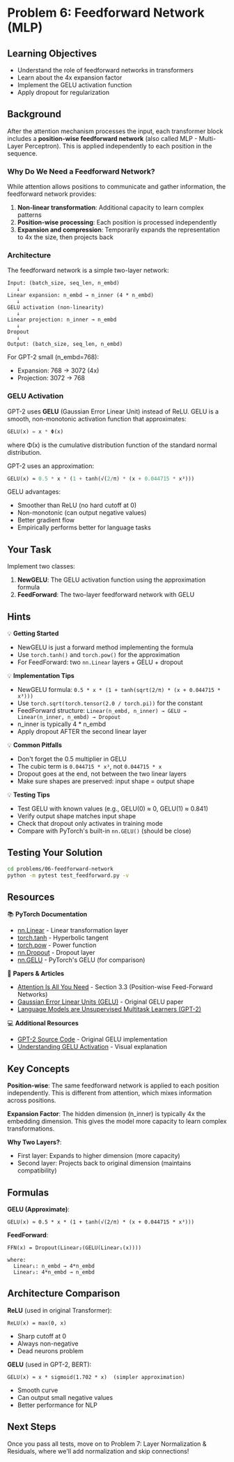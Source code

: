 # Problem 6: Feedforward Network (MLP)

## Learning Objectives
- Understand the role of feedforward networks in transformers
- Learn about the 4x expansion factor
- Implement the GELU activation function
- Apply dropout for regularization

## Background

After the attention mechanism processes the input, each transformer block includes a **position-wise feedforward network** (also called MLP - Multi-Layer Perceptron). This is applied independently to each position in the sequence.

### Why Do We Need a Feedforward Network?

While attention allows positions to communicate and gather information, the feedforward network provides:
1. **Non-linear transformation**: Additional capacity to learn complex patterns
2. **Position-wise processing**: Each position is processed independently
3. **Expansion and compression**: Temporarily expands the representation to 4x the size, then projects back

### Architecture

The feedforward network is a simple two-layer network:

```
Input: (batch_size, seq_len, n_embd)
   ↓
Linear expansion: n_embd → n_inner (4 * n_embd)
   ↓
GELU activation (non-linearity)
   ↓
Linear projection: n_inner → n_embd
   ↓
Dropout
   ↓
Output: (batch_size, seq_len, n_embd)
```

For GPT-2 small (n_embd=768):
- Expansion: 768 → 3072 (4x)
- Projection: 3072 → 768

### GELU Activation

GPT-2 uses **GELU** (Gaussian Error Linear Unit) instead of ReLU. GELU is a smooth, non-monotonic activation function that approximates:

```python
GELU(x) = x * Φ(x)
```

where Φ(x) is the cumulative distribution function of the standard normal distribution.

GPT-2 uses an approximation:
```python
GELU(x) ≈ 0.5 * x * (1 + tanh(√(2/π) * (x + 0.044715 * x³)))
```

GELU advantages:
- Smoother than ReLU (no hard cutoff at 0)
- Non-monotonic (can output negative values)
- Better gradient flow
- Empirically performs better for language tasks

## Your Task

Implement two classes:

1. **NewGELU**: The GELU activation function using the approximation formula
2. **FeedForward**: The two-layer feedforward network with GELU

## Hints

💡 **Getting Started**
- NewGELU is just a forward method implementing the formula
- Use `torch.tanh()` and `torch.pow()` for the approximation
- For FeedForward: two `nn.Linear` layers + GELU + dropout

💡 **Implementation Tips**
- NewGELU formula: `0.5 * x * (1 + tanh(sqrt(2/π) * (x + 0.044715 * x³)))`
- Use `torch.sqrt(torch.tensor(2.0 / torch.pi))` for the constant
- FeedForward structure: `Linear(n_embd, n_inner) → GELU → Linear(n_inner, n_embd) → Dropout`
- n_inner is typically 4 * n_embd
- Apply dropout AFTER the second linear layer

💡 **Common Pitfalls**
- Don't forget the 0.5 multiplier in GELU
- The cubic term is `0.044715 * x³`, not `0.044715 * x`
- Dropout goes at the end, not between the two linear layers
- Make sure shapes are preserved: input shape = output shape

💡 **Testing Tips**
- Test GELU with known values (e.g., GELU(0) ≈ 0, GELU(1) ≈ 0.841)
- Verify output shape matches input shape
- Check that dropout only activates in training mode
- Compare with PyTorch's built-in `nn.GELU()` (should be close)

## Testing Your Solution

```bash
cd problems/06-feedforward-network
python -m pytest test_feedforward.py -v
```

## Resources

📚 **PyTorch Documentation**
- [nn.Linear](https://pytorch.org/docs/stable/generated/torch.nn.Linear.html) - Linear transformation layer
- [torch.tanh](https://pytorch.org/docs/stable/generated/torch.tanh.html) - Hyperbolic tangent
- [torch.pow](https://pytorch.org/docs/stable/generated/torch.pow.html) - Power function
- [nn.Dropout](https://pytorch.org/docs/stable/generated/torch.nn.Dropout.html) - Dropout layer
- [nn.GELU](https://pytorch.org/docs/stable/generated/torch.nn.GELU.html) - PyTorch's GELU (for comparison)

📄 **Papers & Articles**
- [Attention Is All You Need](https://arxiv.org/abs/1706.03762) - Section 3.3 (Position-wise Feed-Forward Networks)
- [Gaussian Error Linear Units (GELU)](https://arxiv.org/abs/1606.08415) - Original GELU paper
- [Language Models are Unsupervised Multitask Learners (GPT-2)](https://d4mucfpksywv.cloudfront.net/better-language-models/language_models_are_unsupervised_multitask_learners.pdf)

💻 **Additional Resources**
- [GPT-2 Source Code](https://github.com/openai/gpt-2/blob/master/src/model.py#L25-L26) - Original GELU implementation
- [Understanding GELU Activation](https://paperswithcode.com/method/gelu) - Visual explanation

## Key Concepts

**Position-wise**: The same feedforward network is applied to each position independently. This is different from attention, which mixes information across positions.

**Expansion Factor**: The hidden dimension (n_inner) is typically 4x the embedding dimension. This gives the model more capacity to learn complex transformations.

**Why Two Layers?**:
- First layer: Expands to higher dimension (more capacity)
- Second layer: Projects back to original dimension (maintains compatibility)

## Formulas

**GELU (Approximate)**:
```
GELU(x) ≈ 0.5 * x * (1 + tanh(√(2/π) * (x + 0.044715 * x³)))
```

**FeedForward**:
```
FFN(x) = Dropout(Linear₂(GELU(Linear₁(x))))

where:
  Linear₁: n_embd → 4*n_embd
  Linear₂: 4*n_embd → n_embd
```

## Architecture Comparison

**ReLU** (used in original Transformer):
```
ReLU(x) = max(0, x)
```
- Sharp cutoff at 0
- Always non-negative
- Dead neurons problem

**GELU** (used in GPT-2, BERT):
```
GELU(x) ≈ x * sigmoid(1.702 * x)  (simpler approximation)
```
- Smooth curve
- Can output small negative values
- Better performance for NLP

## Next Steps

Once you pass all tests, move on to Problem 7: Layer Normalization & Residuals, where we'll add normalization and skip connections!
